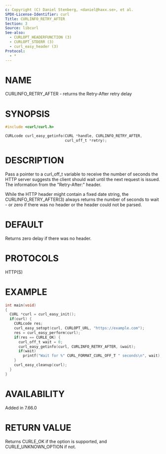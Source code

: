 ```yaml
---
c: Copyright (C) Daniel Stenberg, <daniel@haxx.se>, et al.
SPDX-License-Identifier: curl
Title: CURLINFO_RETRY_AFTER
Section: 3
Source: libcurl
See-also:
  - CURLOPT_HEADERFUNCTION (3)
  - CURLOPT_STDERR (3)
  - curl_easy_header (3)
Protocol:
  - *
---
```


# NAME

CURLINFO_RETRY_AFTER - returns the Retry-After retry delay

# SYNOPSIS

~~~c
#include <curl/curl.h>

CURLcode curl_easy_getinfo(CURL *handle, CURLINFO_RETRY_AFTER,
                           curl_off_t *retry);
~~~

# DESCRIPTION

Pass a pointer to a curl_off_t variable to receive the number of seconds the
HTTP server suggests the client should wait until the next request is
issued. The information from the "Retry-After:" header.

While the HTTP header might contain a fixed date string, the
CURLINFO_RETRY_AFTER(3) always returns the number of seconds to wait -
or zero if there was no header or the header could not be parsed.

# DEFAULT

Returns zero delay if there was no header.

# PROTOCOLS

HTTP(S)

# EXAMPLE

~~~c
int main(void)
{
  CURL *curl = curl_easy_init();
  if(curl) {
    CURLcode res;
    curl_easy_setopt(curl, CURLOPT_URL, "https://example.com");
    res = curl_easy_perform(curl);
    if(res == CURLE_OK) {
      curl_off_t wait = 0;
      curl_easy_getinfo(curl, CURLINFO_RETRY_AFTER, &wait);
      if(wait)
        printf("Wait for %" CURL_FORMAT_CURL_OFF_T " seconds\n", wait);
    }
    curl_easy_cleanup(curl);
  }
}
~~~

# AVAILABILITY

Added in 7.66.0

# RETURN VALUE

Returns CURLE_OK if the option is supported, and CURLE_UNKNOWN_OPTION if not.
